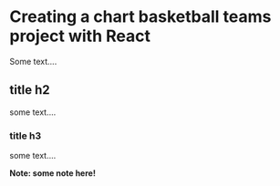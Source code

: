 # Creating a chart basketball teams project with React 

Some text....

## title h2

some text....

### title h3

some text....


**Note: some note here!**